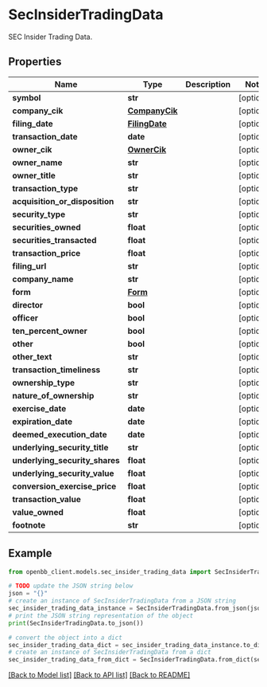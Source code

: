 # SecInsiderTradingData

SEC Insider Trading Data.

## Properties

Name | Type | Description | Notes
------------ | ------------- | ------------- | -------------
**symbol** | **str** |  | [optional] 
**company_cik** | [**CompanyCik**](CompanyCik.md) |  | [optional] 
**filing_date** | [**FilingDate**](FilingDate.md) |  | [optional] 
**transaction_date** | **date** |  | [optional] 
**owner_cik** | [**OwnerCik**](OwnerCik.md) |  | [optional] 
**owner_name** | **str** |  | [optional] 
**owner_title** | **str** |  | [optional] 
**transaction_type** | **str** |  | [optional] 
**acquisition_or_disposition** | **str** |  | [optional] 
**security_type** | **str** |  | [optional] 
**securities_owned** | **float** |  | [optional] 
**securities_transacted** | **float** |  | [optional] 
**transaction_price** | **float** |  | [optional] 
**filing_url** | **str** |  | [optional] 
**company_name** | **str** |  | [optional] 
**form** | [**Form**](Form.md) |  | [optional] 
**director** | **bool** |  | [optional] 
**officer** | **bool** |  | [optional] 
**ten_percent_owner** | **bool** |  | [optional] 
**other** | **bool** |  | [optional] 
**other_text** | **str** |  | [optional] 
**transaction_timeliness** | **str** |  | [optional] 
**ownership_type** | **str** |  | [optional] 
**nature_of_ownership** | **str** |  | [optional] 
**exercise_date** | **date** |  | [optional] 
**expiration_date** | **date** |  | [optional] 
**deemed_execution_date** | **date** |  | [optional] 
**underlying_security_title** | **str** |  | [optional] 
**underlying_security_shares** | **float** |  | [optional] 
**underlying_security_value** | **float** |  | [optional] 
**conversion_exercise_price** | **float** |  | [optional] 
**transaction_value** | **float** |  | [optional] 
**value_owned** | **float** |  | [optional] 
**footnote** | **str** |  | [optional] 

## Example

```python
from openbb_client.models.sec_insider_trading_data import SecInsiderTradingData

# TODO update the JSON string below
json = "{}"
# create an instance of SecInsiderTradingData from a JSON string
sec_insider_trading_data_instance = SecInsiderTradingData.from_json(json)
# print the JSON string representation of the object
print(SecInsiderTradingData.to_json())

# convert the object into a dict
sec_insider_trading_data_dict = sec_insider_trading_data_instance.to_dict()
# create an instance of SecInsiderTradingData from a dict
sec_insider_trading_data_from_dict = SecInsiderTradingData.from_dict(sec_insider_trading_data_dict)
```
[[Back to Model list]](../README.md#documentation-for-models) [[Back to API list]](../README.md#documentation-for-api-endpoints) [[Back to README]](../README.md)


